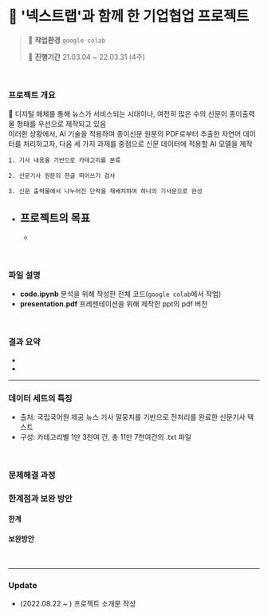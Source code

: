 # 📰 '넥스트랩'과 함께 한 기업협업 프로젝트


>💭 **작업환경** `google colab`
>
>📅 **진행기간** 21.03.04 ~ 22.03.31 (4주)

<br>

### 프로젝트 개요
📃 디지털 매체를 통해 뉴스가 서비스되는 시대이나, 여전히 많은 수의 신문이 종이출력물 형태를 우선으로 제작되고 있음 
<br>
이러한 상황에서, AI 기술을 적용하여 종이신문 원문의 PDF로부터 추출한 자연어 데이터를 처리하고자, 다음 세 가지 과제를 중점으로 신문 데이터에 적용할 AI 모델을 제작


    1. 기사 내용을 기반으로 카테고리를 분류 

    2. 신문기사 원문의 한글 띄어쓰기 검사

    3. 신문 출력물에서 나누어진 단락을 재배치하여 하나의 기사문으로 완성

  
- 프로젝트의 목표
  - 
  - 

<br>

### 파일 설명
- **code.ipynb** 분석을 위해 작성한 전체 코드(`google colab`에서 작업)
- **presentation.pdf** 프레젠테이션을 위해 제작한 ppt의 pdf 버전

<br>

### 결과 요약
- 
-

---

### 데이터 세트의 특징
- 출처: 국립국어원 제공 뉴스 기사 말뭉치를 기반으로 전처리를 완료한 신문기사 텍스트
- 구성: 카테고리별 1만 3천여 건, 총 11만 7천여건의 .txt 파일

<br>

### 문제해결 과정

### 한계점과 보완 방안
#### 한계
#### 보완방안

<br>


---



### Update

- (2022.08.22 ~ ) 프로젝트 소개문 작성
